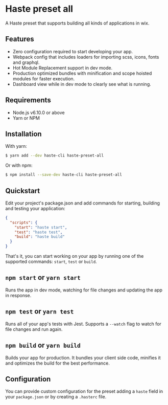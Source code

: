 # Haste preset all

A Haste preset that supports building all kinds of applications in wix.

## Features

- Zero configuration required to start developing your app.
- Webpack config that includes loaders for importing scss, icons, fonts and graphql.
- Hot Module Replacement support in dev mode.
- Production optimized bundles with minification and scope hoisted modules for faster execution.
- Dashboard view while in dev mode to clearly see what is running.

## Requirements

- Node.js v6.10.0 or above
- Yarn or NPM

## Installation

With yarn:

```sh
$ yarn add --dev haste-cli haste-preset-all
```

Or with npm:

```sh
$ npm install --save-dev haste-cli haste-preset-all
```

## Quickstart

Edit your project's package.json and add commands for starting, building and testing your application:

```json
{
  "scripts": {
    "start": "haste start",
    "test": "haste test",
    "build": "haste build"
  }
}
```

That's it, you can start working on your app by running one of the supported commands: `start`, `test` or `build`.

## `npm start` or `yarn start`

Runs the app in dev mode, watching for file changes and updating the app in response.

## `npm test` or `yarn test`

Runs all of your app's tests with Jest. Supports a `--watch` flag to watch for file changes and run again.

## `npm build` or `yarn build`

Builds your app for production. It bundles your client side code, minifies it and optimizes the build for the best performance.

## Configuration

You can provide custom configuration for the preset adding a `haste` field in your `package.json` or by creating a `.hasterc` file.
